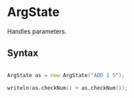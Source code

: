 # ArgState

Handles parameters.

## Syntax

```d

ArgState as = new ArgState("ADD 1 5");

writeln(as.checkNum() + as.checkNum());

```

